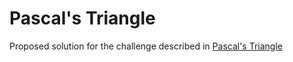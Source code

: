 # Pascal's Triangle

Proposed solution for the challenge described in [Pascal's Triangle](https://www.hackerrank.com/challenges/pascals-triangle)
